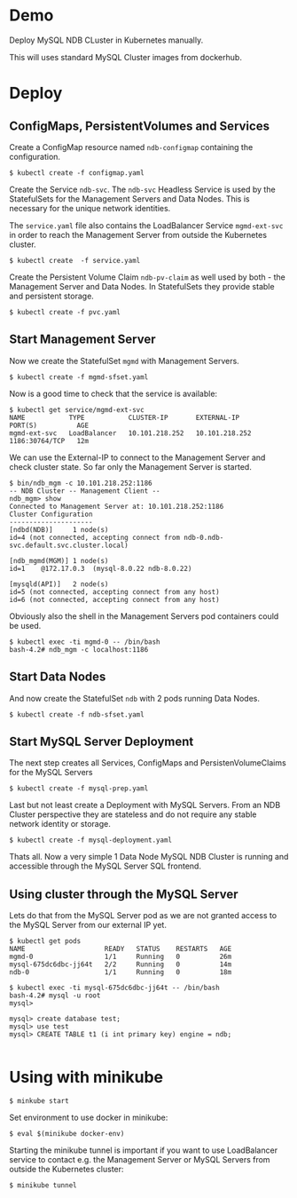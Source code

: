 # Demo 

Deploy MySQL NDB CLuster in Kubernetes manually. 

This will uses standard MySQL Cluster images from dockerhub.

# Deploy

## ConfigMaps, PersistentVolumes and Services

Create a ConfigMap resource named `ndb-configmap` containing the configuration.

```
$ kubectl create -f configmap.yaml 
```

Create the Service `ndb-svc`.  The `ndb-svc` Headless Service is used by the StatefulSets for the Management Servers and Data Nodes. This is necessary for the unique network identities.

The `service.yaml` file also contains the LoadBalancer Service `mgmd-ext-svc` in order to reach the Management Server from outside the Kubernetes cluster.

```
$ kubectl create  -f service.yaml 
```

Create the Persistent Volume Claim `ndb-pv-claim` as well used by both - the Management Server and Data Nodes. In StatefulSets they provide stable and persistent storage.

```
$ kubectl create -f pvc.yaml
```

## Start Management Server

Now we create the StatefulSet `mgmd` with Management Servers.

```
$ kubectl create -f mgmd-sfset.yaml
```

Now is a good time to check that the service is available:

```
$ kubectl get service/mgmd-ext-svc
NAME           TYPE           CLUSTER-IP       EXTERNAL-IP      PORT(S)          AGE
mgmd-ext-svc   LoadBalancer   10.101.218.252   10.101.218.252   1186:30764/TCP   12m
```

We can use the External-IP to connect to the Management Server
and check cluster state. So far only the Management Server is 
started.

```
$ bin/ndb_mgm -c 10.101.218.252:1186 
-- NDB Cluster -- Management Client --
ndb_mgm> show
Connected to Management Server at: 10.101.218.252:1186
Cluster Configuration
---------------------
[ndbd(NDB)]     1 node(s)
id=4 (not connected, accepting connect from ndb-0.ndb-svc.default.svc.cluster.local)

[ndb_mgmd(MGM)] 1 node(s)
id=1    @172.17.0.3  (mysql-8.0.22 ndb-8.0.22)

[mysqld(API)]   2 node(s)
id=5 (not connected, accepting connect from any host)
id=6 (not connected, accepting connect from any host)
```

Obviously also the shell in the Management Servers pod containers could be used.

```
$ kubectl exec -ti mgmd-0 -- /bin/bash
bash-4.2# ndb_mgm -c localhost:1186 
```

## Start Data Nodes

And now create the StatefulSet `ndb` with 2 pods running Data Nodes.

```
$ kubectl create -f ndb-sfset.yaml
```

## Start MySQL Server Deployment

The next step creates all Services, ConfigMaps and PersistenVolumeClaims 
for the MySQL Servers

```
$ kubectl create -f mysql-prep.yaml
```

Last but not least create a Deployment with MySQL Servers. 
From an NDB Cluster perspective they are stateless 
and do not require any stable network identity or storage.

```
$ kubectl create -f mysql-deployment.yaml
```

Thats all. Now a very simple 1 Data Node MySQL NDB Cluster is running and accessible through the MySQL Server SQL frontend.

## Using cluster through the MySQL Server 

Lets do that from the MySQL Server pod as we are not granted access to the MySQL 
Server from our external IP yet.

```
$ kubectl get pods 
NAME                    READY   STATUS    RESTARTS   AGE
mgmd-0                  1/1     Running   0          26m
mysql-675dc6dbc-jj64t   2/2     Running   0          14m
ndb-0                   1/1     Running   0          18m
```

```
$ kubectl exec -ti mysql-675dc6dbc-jj64t -- /bin/bash
bash-4.2# mysql -u root
mysql> 
```

```
mysql> create database test;
mysql> use test
mysql> CREATE TABLE t1 (i int primary key) engine = ndb;
```

```
```

# Using with minikube

```
$ minkube start
```

Set environment to use docker in minikube:

```
$ eval $(minikube docker-env)         
```

Starting the minikube tunnel is important if you want to use 
LoadBalancer service to contact 
e.g. the Management Server or MySQL Servers from outside the
Kubernetes cluster:

```
$ minikube tunnel
```